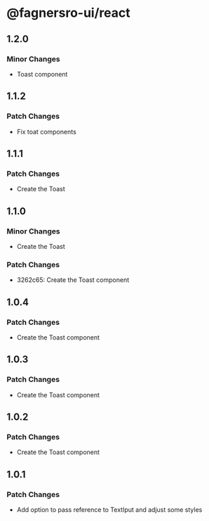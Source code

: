# @fagnersro-ui/react

## 1.2.0

### Minor Changes

- Toast component

## 1.1.2

### Patch Changes

- Fix toat components

## 1.1.1

### Patch Changes

- Create the Toast

## 1.1.0

### Minor Changes

- Create the Toast

### Patch Changes

- 3262c65: Create the Toast component

## 1.0.4

### Patch Changes

- Create the Toast component

## 1.0.3

### Patch Changes

- Create the Toast component

## 1.0.2

### Patch Changes

- Create the Toast component

## 1.0.1

### Patch Changes

- Add option to pass reference to TextIput and adjust some styles
